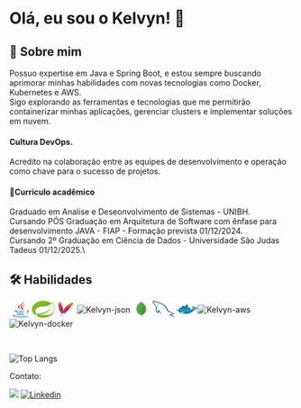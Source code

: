 
# Olá, eu sou o Kelvyn! 👋  


## 🚀 Sobre mim

Possuo expertise em Java e Spring Boot, e estou sempre buscando aprimorar minhas habilidades com novas tecnologias como Docker, Kubernetes e AWS.  
Sigo explorando as ferramentas e tecnologias que me permitirão containerizar minhas aplicações, gerenciar clusters e implementar soluções em nuvem.  

#### Cultura DevOps.
Acredito na colaboração entre as equipes de desenvolvimento e operação como chave para o sucesso de projetos.  

#### 🧩Curriculo acadêmico

Graduado em Analise e Deseonvolvimento de Sistemas - UNIBH.\
Cursando PÓS Graduação em Arquitetura de Software com ênfase para desenvolvimento JAVA - FIAP - Formação prevista 01/12/2024.\
Cursando 2º Graduação em Ciência de Dados - Universidade São Judas Tadeus 01/12/2025.\

## 🛠 Habilidades


<div>

<img align="center" alt="Kelvyn-Java" height="30" width="40" src="https://raw.githubusercontent.com/devicons/devicon/master/icons/java/java-original.svg"><img align="center" alt="Kelvyn-Spring" height="30" width="40" src="https://raw.githubusercontent.com/devicons/devicon/master/icons/spring/spring-original.svg"><img align="center" alt="Kelvyn-maven" height="30" width="40" src="https://raw.githubusercontent.com/devicons/devicon/master/icons/maven/maven-original.svg"><img align="center" alt="Kelvyn-json" height="30" width="40" src="https://cdn.jsdelivr.net/gh/devicons/devicon@latest/icons/json/json-original.svg" /><img align="center" alt="Kelvyn-mongodb" height="30" width="40" src="https://raw.githubusercontent.com/devicons/devicon/master/icons/mongodb/mongodb-original.svg"><img align="center" alt="Kelvyn-mysql" height="30" width="40" src="https://raw.githubusercontent.com/devicons/devicon/master/icons/mysql/mysql-original.svg"><img align="center" alt="Kelvyn-docker" height="30" width="40" src="https://raw.githubusercontent.com/devicons/devicon/master/icons/docker/docker-original.svg"><img align="center" alt="Kelvyn-aws" height="30" width="40" src="https://cdn.jsdelivr.net/gh/devicons/devicon@latest/icons/amazonwebservices/amazonwebservices-original-wordmark.svg"/><img align="center" alt="Kelvyn-docker" height="30" width="40" src="https://cdn.jsdelivr.net/gh/devicons/devicon@latest/icons/intellij/intellij-original.svg" />

</div><br> 

![Top Langs](https://github-readme-stats.vercel.app/api/top-langs/?username=KelvynAmaral&layout=compact&theme=radical)




Contato: 

<a href = "mailto:kelvyn.candido@gmail.com"><img src="https://img.shields.io/badge/-Gmail-%23333?style=for-the-badge&logo=gmail&logoColor=white" target="_blank"></a>
 [![Linkedin](https://img.shields.io/badge/LinkedIn-0077B5?style=for-the-badge&logo=linkedin&logoColor=white)](https://www.linkedin.com/in/kelvyncandido/)
